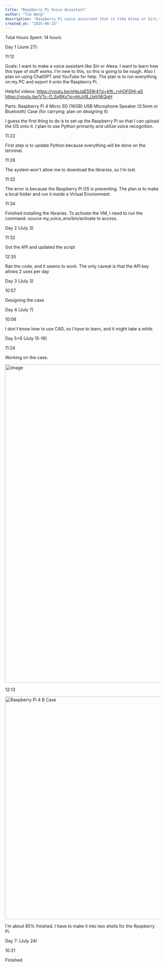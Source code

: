```yaml
---
title: "Raspberry Pi Voice Assistant"
author: "Tim Weng"
description: "Raspberry Pi voice assistant that is like Alexa or Siri."
created_at: "2025-06-23"
---
```


Total Hours Spent: 14 hours

Day 1 (June 27):

11:12

Goals:
I want to make a voice assistant like Siri or Alexa. 
I want to learn how this type of stuff works. I'm new to this, so this is going to be rough.
Also I plan on using ChatGPT and YouTube for help.
The plan is to run everything on my PC and export it onto the Raspberry Pi.

Helpful videos: 
https://youtu.be/nHpJaE559r4?si=kftr_ryhOFDHl-aS
https://youtu.be/VTc-O_Sq9Xs?si=khJrI8_UeVIjEQgH

Parts: 
Raspberry Pi 4
Micro SD (16GB)
USB Microphone
Speaker (3.5mm or Bluetooth)
Case (for carrying; plan on designing it)

I guess the first thing to do is to set up the Raspberry Pi so that I can upload the OS onto it.
I plan to use Python primarily and utilize voice recognition.

11:22

First step is to update Python because everything will be done on the terminal.

11:28

The system won't allow me to download the libraries, so I'm lost.

11:32

The error is because the Raspberry Pi OS is preventing.
The plan is to make a local folder and run it inside a Virtual Environment.

11:34 

Finished installing the libraries. To activate the VM, I need to run the command: source my_voice_env/bin/activate to access.

Day 2 (July 3)

11:32

Got the API and updated the script

12:35 

Ran the code, and it seems to work. The only caveat is that the API key allows 2 uses per day

Day 3 (July 3)

10:57

Designing the case

Day 4 (July 7)

10:06

I don't know how to use CAD, so I have to learn, and it might take a while. 

Day 5+6 (July 15-16)

11:24

Working on the case.

<img width="1919" height="1032" alt="image" src="https://github.com/user-attachments/assets/c3addd8a-4d96-4f42-bd3d-f21f4a5dea7a" />

12:13 

<img width="1920" height="722" alt="Raspberry Pi 4 B Case" src="https://github.com/user-attachments/assets/09831099-fe67-4b30-882d-b9ecfe0679dc" />

I'm about 85% finished. I have to make it into two shells for the Raspberry Pi.

Day 7: (July 24)

10:21 

Finished


